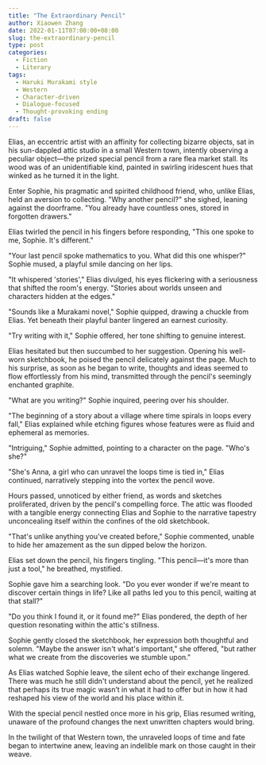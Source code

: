 ```yaml
---
title: "The Extraordinary Pencil"
author: Xiaowen Zhang
date: 2022-01-11T07:00:00+08:00
slug: the-extraordinary-pencil
type: post
categories:
  - Fiction
  - Literary
tags:
  - Haruki Murakami style
  - Western
  - Character-driven
  - Dialogue-focused
  - Thought-provoking ending
draft: false
---
```


Elias, an eccentric artist with an affinity for collecting bizarre objects, sat in his sun-dappled attic studio in a small Western town, intently observing a peculiar object—the prized special pencil from a rare flea market stall. Its wood was of an unidentifiable kind, painted in swirling iridescent hues that winked as he turned it in the light.

Enter Sophie, his pragmatic and spirited childhood friend, who, unlike Elias, held an aversion to collecting. "Why another pencil?" she sighed, leaning against the doorframe. "You already have countless ones, stored in forgotten drawers."

Elias twirled the pencil in his fingers before responding, "This one spoke to me, Sophie. It's different."

"Your last pencil spoke mathematics to you. What did this one whisper?" Sophie mused, a playful smile dancing on her lips.

"It whispered 'stories'," Elias divulged, his eyes flickering with a seriousness that shifted the room's energy. "Stories about worlds unseen and characters hidden at the edges."

"Sounds like a Murakami novel," Sophie quipped, drawing a chuckle from Elias. Yet beneath their playful banter lingered an earnest curiosity.

"Try writing with it," Sophie offered, her tone shifting to genuine interest.

Elias hesitated but then succumbed to her suggestion. Opening his well-worn sketchbook, he poised the pencil delicately against the page. Much to his surprise, as soon as he began to write, thoughts and ideas seemed to flow effortlessly from his mind, transmitted through the pencil's seemingly enchanted graphite.

"What are you writing?" Sophie inquired, peering over his shoulder.

"The beginning of a story about a village where time spirals in loops every fall," Elias explained while etching figures whose features were as fluid and ephemeral as memories.

"Intriguing," Sophie admitted, pointing to a character on the page. "Who's she?"

"She's Anna, a girl who can unravel the loops time is tied in," Elias continued, narratively stepping into the vortex the pencil wove.

Hours passed, unnoticed by either friend, as words and sketches proliferated, driven by the pencil's compelling force. The attic was flooded with a tangible energy connecting Elias and Sophie to the narrative tapestry unconcealing itself within the confines of the old sketchbook.

"That's unlike anything you've created before," Sophie commented, unable to hide her amazement as the sun dipped below the horizon.

Elias set down the pencil, his fingers tingling. "This pencil—it's more than just a tool," he breathed, mystified.

Sophie gave him a searching look. "Do you ever wonder if we're meant to discover certain things in life? Like all paths led you to this pencil, waiting at that stall?"

"Do you think I found it, or it found me?" Elias pondered, the depth of her question resonating within the attic's stillness.

Sophie gently closed the sketchbook, her expression both thoughtful and solemn. "Maybe the answer isn't what's important," she offered, "but rather what we create from the discoveries we stumble upon."

As Elias watched Sophie leave, the silent echo of their exchange lingered. There was much he still didn't understand about the pencil, yet he realized that perhaps its true magic wasn’t in what it had to offer but in how it had reshaped his view of the world and his place within it.

With the special pencil nestled once more in his grip, Elias resumed writing, unaware of the profound changes the next unwritten chapters would bring.

In the twilight of that Western town, the unraveled loops of time and fate began to intertwine anew, leaving an indelible mark on those caught in their weave.